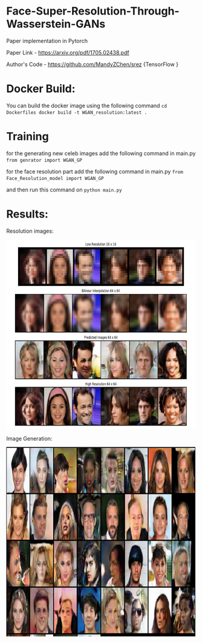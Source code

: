 # Face-Super-Resolution-Through-Wasserstein-GANs
Paper implementation in Pytorch

Paper Link - https://arxiv.org/pdf/1705.02438.pdf

Author's Code - https://github.com/MandyZChen/srez {TensorFlow }

# Docker Build:
You can build the docker image using the following command
`cd Dockerfiles
docker build -t WGAN_resolution:latest .` 

# Training
for the generating new celeb images add the following command in main.py
`from genrator import WGAN_GP`

for the face resolution part add the following command in main.py
`from Face_Resolution_model import WGAN_GP`

and then run this command on
`python main.py`

# Results:

Resolution images:

<img src="https://github.com/VIGNESHinZONE/Face-Super-Resolution-Through-Wasserstein-GANs/blob/master/runs/individualImage.png" height="500" width="500">

Image Generation:

<img src="https://github.com/VIGNESHinZONE/Face-Super-Resolution-Through-Wasserstein-GANs/blob/master/runs/individualImage%20(2).png" height="500" width="500">
